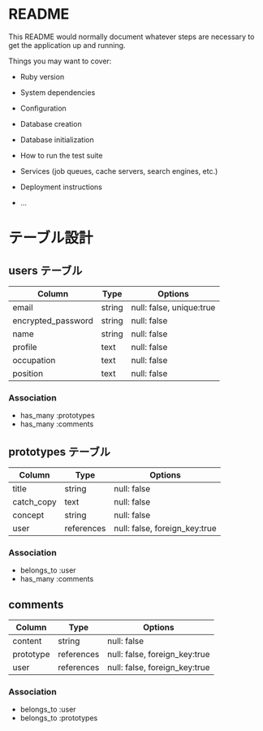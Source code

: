 # README

This README would normally document whatever steps are necessary to get the
application up and running.

Things you may want to cover:

* Ruby version

* System dependencies

* Configuration

* Database creation

* Database initialization

* How to run the test suite

* Services (job queues, cache servers, search engines, etc.)

* Deployment instructions

* ...
# テーブル設計

## users テーブル

| Column             | Type   | Options     |
| ------------------ | ------ | ----------- |
| email              | string | null: false, unique:true |
| encrypted_password | string | null: false |
| name               | string | null: false |
| profile            | text   | null: false |
| occupation         | text   | null: false |
| position           | text   | null: false |

### Association

- has_many :prototypes
- has_many :comments

## prototypes テーブル

| Column             | Type   | Options     |
| ------------------ | ------ | ----------- |
| title              | string | null: false |
| catch_copy         | text   | null: false |
| concept            | string | null: false |
| user               | references | null: false, foreign_key:true |

### Association

- belongs_to :user
- has_many :comments

## comments

| Column             | Type   | Options     |
| ------------------ | ------ | ----------- |
| content            | string | null: false |
| prototype          | references | null: false, foreign_key:true |
| user               | references | null: false, foreign_key:true |

### Association

- belongs_to :user
- belongs_to :prototypes